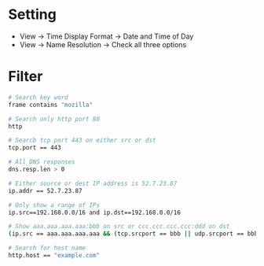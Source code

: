 Setting
=====
* View -> Time Display Format -> Date and Time of Day
* View -> Name Resolution -> Check all three options


Filter
=====
```sh
# Search key word
frame contains "mozilla"

# Search only http port 80
http

# Searcb tcp port 443 on either src or dst
tcp.port == 443

# All DNS responses
dns.resp.len > 0

# Either source or dest IP address is 52.7.23.87
ip.addr == 52.7.23.87

# Only show a range of IPs
ip.src==192.168.0.0/16 and ip.dst==192.168.0.0/16

# Show aaa.aaa.aaa.aaa:bbb on src or ccc.ccc.ccc.ccc:ddd on dst
(ip.src == aaa.aaa.aaa.aaa && (tcp.srcport == bbb || udp.srcport == bbb)) || (ip.dst == ccc.ccc.ccc.ccc && (tcp.dstport == ddd || udp.dstport == ddd)

# Search for host name
http.host == "example.com"
```
